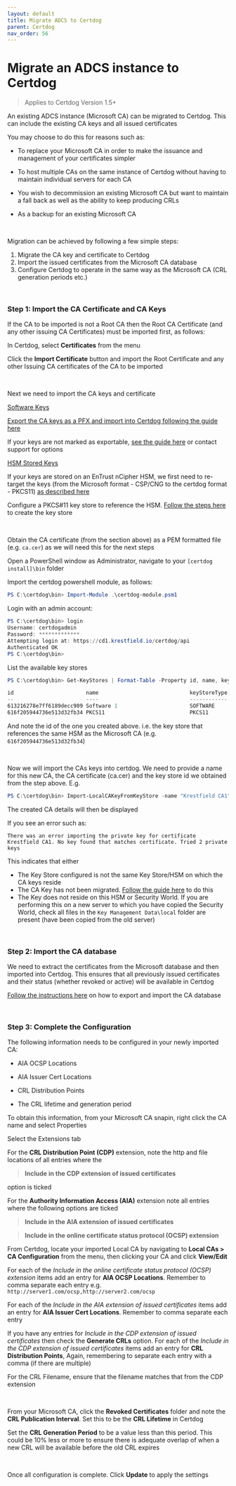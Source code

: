 ```yaml
---
layout: default
title: Migrate ADCS to Certdog
parent: Certdog
nav_order: 56
---
```

# Migrate an ADCS instance to Certdog

> Applies to Certdog Version 1.5+

An existing ADCS instance (Microsoft CA) can be migrated to Certdog. This can include the existing CA keys and all issued certificates  

You may choose to do this for reasons such as:  

* To replace your Microsoft CA in order to make the issuance and management of your certificates simpler

* To host multiple CAs on the same instance of Certdog without having to maintain individual servers for each CA

* You wish to decommission an existing Microsoft CA but want to maintain a fall back as well as the ability to keep producing CRLs  

* As a backup for an existing Microsoft CA  

<br>

Migration can be achieved by following a few simple steps:

1. Migrate the CA key and certificate to Certdog
2. Import the issued certificates from the Microsoft CA database
3. Configure Certdog to operate in the same way as the Microsoft CA (CRL generation periods etc.)

<br>

### Step 1: Import the CA Certificate and CA Keys

If the CA to be imported is not a Root CA then the Root CA Certificate (and any other issuing CA Certificates) must be imported first, as follows:  

In Certdog, select **Certificates** from the menu 

Click the **Import Certificate** button and import the Root Certificate and any other Issuing CA certificates of the CA to be imported 

<br>

Next we need to import the CA keys and certificate

<u>Software Keys</u>

[Export the CA keys as a PFX and import into Certdog following the guide here](migrate_ca_software_keys_to_certdog.html)  

If your keys are not marked as exportable, [see the guide here](https://krestfield.github.io/docs/pki/exporting_a_nonexportable_certificate.html) or contact support for options 

<u>HSM Stored Keys</u>

If your keys are stored on an EnTrust nCipher HSM, we first need to re-target the keys (from the Microsoft format - CSP/CNG to the certdog format - PKCS11) [as described here](retarget_adcs_ncipher_keys.html)

Configure a PKCS#11 key store to reference the HSM. [Follow the steps here](keystores.html) to create the key store

<br>

Obtain the CA certificate (from the section above) as a PEM formatted file (e.g. ``ca.cer``) as we will need this for the next steps

Open a PowerShell window as Administrator, navigate to your ``[certdog install]\bin`` folder  

Import the certdog powershell module, as follows:

```powershell
PS C:\certdog\bin> Import-Module .\certdog-module.psm1
```

Login with an admin account:

```powershell
PS C:\certdog\bin> login
Username: certdogadmin
Password: *************
Attempting login at: https://cd1.krestfield.io/certdog/api
Authenticated OK
PS C:\certdog\bin>
```

List the available key stores

```powershell
PS C:\certdog\bin> Get-KeyStores | Format-Table -Property id, name, keyStoreType

id                       name                             keyStoreType
--                       ----                             ------------
613216278e7ff6189decc909 Software 1                       SOFTWARE
616f205944736e513d32fb34 PKCS11                           PKCS11
```

And note the id of the one you created above. i.e. the key store that references the same HSM as the Microsoft CA (e.g. ``616f205944736e513d32fb34``)

<br>

Now we will import the CAs keys into certdog. We need to provide a name for this new CA, the CA certificate (ca.cer) and the key store id we obtained from the step above. E.g.

```powershell
PS C:\certdog\bin> Import-LocalCAKeyFromKeyStore -name "Krestfield CA1" -caCertFilename ca.cer -keyStoreId 616f20d044736e513d32fb38
```

The created CA details will then be displayed

If you see an error such as:

```
There was an error importing the private key for certificate Krestfield CA1. No key found that matches certificate. Tried 2 private keys
```

This indicates that either 

* The Key Store configured is not the same Key Store/HSM on which the CA keys reside
* The CA Key has not been migrated. [Follow the guide here](retarget_adcs_ncipher_keys) to do this
* The Key does not reside on this HSM or Security World. If you are performing this on a new server to which you have copied the Security World, check all files in the ``Key Management Data\local`` folder are present (have been copied from the old server)

<br>

### Step 2: Import the CA database

We need to extract the certificates from the Microsoft database and then imported into Certdog. This ensures that all previously issued certificates and their status (whether revoked or active) will be available in Certdog  

[Follow the instructions here](import-adcs-database.html) on how to export and import the CA database

<br>

### Step 3: Complete the Configuration

The following information needs to be configured in your newly imported CA:

* AIA OCSP Locations

* AIA Issuer Cert Locations

* CRL Distribution Points

* The CRL lifetime and generation period

To obtain this information, from your Microsoft CA snapin, right click the CA name and select Properties  

Select the Extensions tab

For the **CRL Distribution Point (CDP)** extension, note the http and file locations of all entries where the

>  **Include in the CDP extension of issued certificates**

option is ticked  



For the **Authority Information Access (AIA)** extension note all entries where the following options are ticked

> **Include in the AIA extension of issued certificates**

> **Include in the online certificate status protocol (OCSP) extension**



From Certdog, locate your imported Local CA by navigating to **Local CAs > CA Configuration** from the menu, then clicking your CA and click **View/Edit**  

For each of the *Include in the online certificate status protocol (OCSP) extension* items add an entry for **AIA OCSP Locations**. Remember to comma separate each entry e.g. ``http://server1.com/ocsp,http://server2.com/ocsp``  

For each of the *Include in the AIA extension of issued certificates* items add an entry for **AIA Issuer Cert Locations**. Remember to comma separate each entry  

If you have any entries for *Include in the CDP extension of issued certificates* then check the **Generate CRLs** option.  For each of the *Include in the CDP extension of issued certificates* items add an entry for **CRL Distribution Points**, Again, remembering to separate each entry with a comma (if there are multiple)  

For the CRL Filename, ensure that the filename matches that from the CDP extension  

<br>

From your Microsoft CA, click the **Revoked Certificates** folder and note the **CRL Publication Interval**. Set this to be the **CRL Lifetime** in Certdog  

Set the **CRL Generation Period** to be a value less than this period. This could be 10% less or more to ensure there is adequate overlap of when a new CRL will be available before the old CRL expires

<br>

Once all configuration is complete. Click **Update** to apply the settings